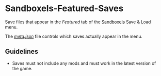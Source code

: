 # Sandboxels-Featured-Saves
Save files that appear in the *Featured* tab of the [Sandboxels](https://sandboxels.r74n.com/) Save &amp; Load menu.

The *[meta.json](https://github.com/R74nCom/Sandboxels-Featured-Saves/tree/main/meta.json)* file controls which saves actually appear in the menu.

## Guidelines
* Saves must not include any mods and must work in the latest version of the game.

